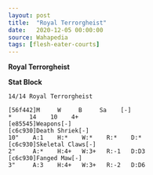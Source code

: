 ```yaml
---
layout: post
title:  "Royal Terrorgheist"
date:   2020-12-05 00:00:00
source: Wahapedia
tags: [flesh-eater-courts]
---
```


**Royal Terrorgheist**

**Stat Block**
```
14/14 Royal Terrorgheist
```

```
[56f442]M     W     B     Sa    [-]
*     14    10    4+    
[e85545]Weapons[-]
[c6c930]Death Shriek[-]
10"    A:1    H:*    W:*    R:*    D:*   
[c6c930]Skeletal Claws[-]
2"     A:*    H:4+   W:3+   R:-1   D:D3  
[c6c930]Fanged Maw[-]
3"     A:3    H:4+   W:3+   R:-2   D:D6  
```
    
